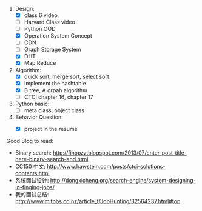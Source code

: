 1. Design:
    * [x] class 6 video. 
    * [ ] Harvard Class video 
    * [ ] Python OOD 
    * [x] Operation System Concept 
    * [ ] CDN
    * [ ] Graph Storage System
    * [x] DHT
    * [x] Map Reduce 

2. Algorithm:
    * [x] quick sort, merge sort, select sort
    * [x] implement the hashtable 
    * [x] B tree, A grpah algorithm 
    * [ ] CTCI chapter 16, chapter 17

3. Python basic:
    * [ ] meta class, object class

4. Behavior Question:
    * [x] project in the resume 


Good Blog to read:

* Binary search: http://fihopzz.blogspot.com/2013/07/enter-post-title-here-binary-search-and.html
* CC150 中文: http://www.hawstein.com/posts/ctci-solutions-contents.html
* 系统面试设计: http://dongxicheng.org/search-engine/system-designing-in-finging-jobs/
* 我的面试总结: http://www.mitbbs.co.nz/article_t/JobHunting/32564237.html#top


